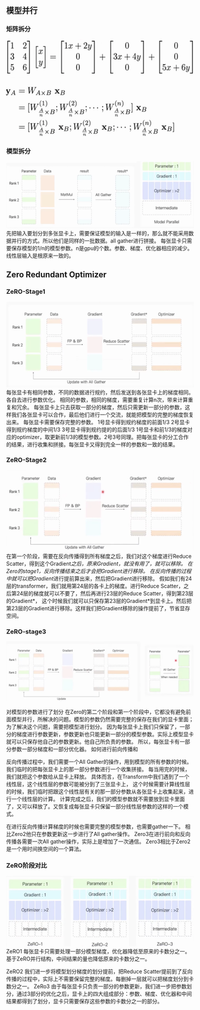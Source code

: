 ## 模型并行
### 矩阵拆分
![](img/split-matrix.png)

### 模型拆分
![](img/model-parallel.png)
先把输入要划分到多张显卡上，需要保证模型的输入是一样的，那么就不能采用数据并行的方式。所以他们是同样的一批数据。all gather进行拼接。
每张显卡只需要保存模型的1/n的模型参数。n是gpu的个数。参数、梯度、优化器相应的减少。线性层输入是根原来一致的。

## Zero Redundant Optimizer


### ZeRO-Stage1
![](img/zero-stage1.png)
每张显卡有相同参数，不同的数据进行规约，然后发送到各张显卡上的梯度相同。各自去进行参数优化。
相同的参数，相同的梯度，需要重复计算n次，带来计算重复和冗余。
每张显卡上只去获取一部分的梯度，然后只需更新一部分的参数，这样我们各张显卡可以合作，最后他们进行一个交流，就能把模型的完整的梯度恢复出来。
每张显卡需要保存完整的参数。
1号显卡得到规约梯度的前面1/3
2号显卡得到规约梯度的中间1/3
3号显卡得到规约提的的后面1/3
1号显卡和前1/3的梯度对应的optimizer，取更新前1/3的模型参数。2号3号同理。把每张显卡的分工合作的结果，进行收集和拼接。每张显卡又得到完全一样的参数和一致的结果。

### ZeRO-Stage2
![](img/zero-stage2.png)
在第一个阶段，需要在反向传播得到所有梯度之后，我们对这个梯度进行Reduce Scatter，得到这个Gradient*之后，原来Gradient，就没有用了，就可以移除。
在Zero的stage1，反向传播结束之后才会把Gradient进行移除。
在反向传播的过程中就可以把Gradient*进行提前算出来，然后把Gradient进行移除。
假如我们有24层的transformer，我们就用第24层的各卡上的梯度。进行Reduce Scatter，之后第24层的梯度就可以不要了，然后再进行23层的Reduce Scatter，得到第23层的Gradient*，
这个时候我们就可以只保存第23层的Gradient*到显卡上。然后把第23层的Gradient进行移除。这样我们把Gradient移除的操作提前了，节省显存空间。



### ZeRO-stage3
![](img/zero-stage3.png)

对模型的参数进行了划分
在Zero的第二个阶段和第一个阶段中，它都没有避免前面模型并行，所解决的问题。模型的参数仍然需要完整的保存在我们的显卡里面；
为了解决这个问题，需要把模型进行划分。
因为每张显卡上我们只保留了，一部分的梯度进行参数更新，参数更新也只能更新一部分的模型参数。实际上模型显卡就可以只保存他自己的参数更新。他自己所负责的参数。
所以，每张显卡有一部分参数一部分梯度和一部分优化器。
如何进行前向传播和

反向传播过程中，我们需要一个All Gather的操作，用到模型的所有参数的时候。我们临时的把每张显卡上的那一部分参数进行一个收集拼接。
每当用完的时候，我们就把这个参数给从显卡上释放。
具体而言，在Transform中我们遇到了一个线性层，这个线性层的参数可能被分到了三张显卡上，
这个时候需要计算线性层的时候，我们临时把跟这个线性层有关的那一部分参数从各张显卡上收集起来，进行一个线性层的计算。
计算完成之后，我们的模型参数就不需要放到显卡里面了，又可以释放了。又恢复成每张显卡只保留一部分线性层参数的这样的一个模式。


在进行反向传播计算梯度的时候也需要完整的模型参数，也需要gather一下。
相比Zero2他只在参数更新这一步进行了All gather操作。
Zero3在进行前向和反向传播各需要一次All gather操作，实际上是增加了一次通信。
Zero3相比于Zero2是一个用时间换空间的一个算法。

### ZeRO阶段对比
![](img/zero-diff.png)
ZeRO1
每张显卡只需要处理一部分模型梯度，优化器降低至原来的卡数分之一。基于ZeRO并行结构，中间结果的量也降低原来的卡数分之一。

ZeRO2
我们进一步将模型划分梯度的划分提前，把Reduce Scatter提前到了反向传播的过程中，实际上不需要保留完整的梯度。每删掉一层就可以把梯度划分到卡数分之一。
ZeRo3
由于每张显卡只负责一部分的参数更新，我们进一步把参数划分，通过3部分的优化之后，显卡上的四大组成部分：参数、梯度、优化器和中间结果都得到了划分，显卡只需要保存这些参数的卡数分之一的部分。





























